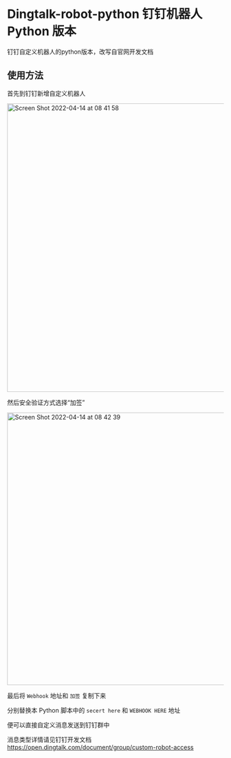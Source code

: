 # Dingtalk-robot-python 钉钉机器人 Python 版本

钉钉自定义机器人的python版本，改写自官网开发文档

## 使用方法

首先到钉钉新增自定义机器人

<img width="671" alt="Screen Shot 2022-04-14 at 08 41 58" src="https://user-images.githubusercontent.com/68590232/163291972-1fba7656-307f-4faf-84ab-82442dd21979.png">

然后安全验证方式选择“加签”

<img width="634" alt="Screen Shot 2022-04-14 at 08 42 39" src="https://user-images.githubusercontent.com/68590232/163292038-078de2ad-4560-4172-8deb-2bb42b472618.png">

最后将 `Webhook` 地址和 `加签` 复制下来

分别替换本 Python 脚本中的 `secert here` 和 `WEBHOOK HERE` 地址

便可以直接自定义消息发送到钉钉群中

消息类型详情请见钉钉开发文档
https://open.dingtalk.com/document/group/custom-robot-access
